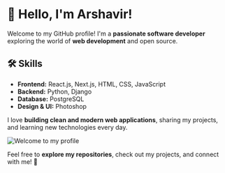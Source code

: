 # 👋 Hello, I'm Arshavir!

Welcome to my GitHub profile! I'm a **passionate software developer** exploring the world of **web development** and open source.  

## 🛠 Skills
- **Frontend:** React.js, Next.js, HTML, CSS, JavaScript  
- **Backend:** Python, Django  
- **Database:** PostgreSQL  
- **Design & UI:** Photoshop  

I love **building clean and modern web applications**, sharing my projects, and learning new technologies every day.  

![Welcome to my profile](https://gist.githubusercontent.com/7d8c7cadbfda4d1a616f083c831e213f/raw/7d8c7cadbfda4d1a616f083c831e213f/welcome-to-my-profile.gif)

Feel free to **explore my repositories**, check out my projects, and connect with me! 🚀
